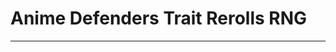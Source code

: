 # **Anime Defenders Trait Rerolls RNG**
_________________________________________________________________________________________________________________________________________________

